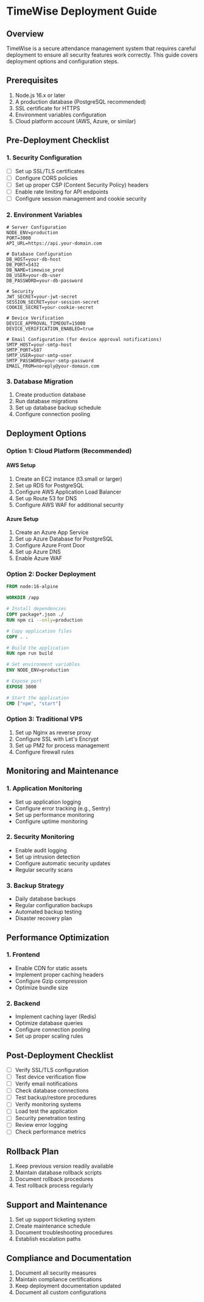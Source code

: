 # TimeWise Deployment Guide

## Overview
TimeWise is a secure attendance management system that requires careful deployment to ensure all security features work correctly. This guide covers deployment options and configuration steps.

## Prerequisites

1. Node.js 16.x or later
2. A production database (PostgreSQL recommended)
3. SSL certificate for HTTPS
4. Environment variables configuration
5. Cloud platform account (AWS, Azure, or similar)

## Pre-Deployment Checklist

### 1. Security Configuration
- [ ] Set up SSL/TLS certificates
- [ ] Configure CORS policies
- [ ] Set up proper CSP (Content Security Policy) headers
- [ ] Enable rate limiting for API endpoints
- [ ] Configure session management and cookie security

### 2. Environment Variables
```env
# Server Configuration
NODE_ENV=production
PORT=3000
API_URL=https://api.your-domain.com

# Database Configuration
DB_HOST=your-db-host
DB_PORT=5432
DB_NAME=timewise_prod
DB_USER=your-db-user
DB_PASSWORD=your-db-password

# Security
JWT_SECRET=your-jwt-secret
SESSION_SECRET=your-session-secret
COOKIE_SECRET=your-cookie-secret

# Device Verification
DEVICE_APPROVAL_TIMEOUT=15000
DEVICE_VERIFICATION_ENABLED=true

# Email Configuration (for device approval notifications)
SMTP_HOST=your-smtp-host
SMTP_PORT=587
SMTP_USER=your-smtp-user
SMTP_PASSWORD=your-smtp-password
EMAIL_FROM=noreply@your-domain.com
```

### 3. Database Migration
1. Create production database
2. Run database migrations
3. Set up database backup schedule
4. Configure connection pooling

## Deployment Options

### Option 1: Cloud Platform (Recommended)

#### AWS Setup
1. Create an EC2 instance (t3.small or larger)
2. Set up RDS for PostgreSQL
3. Configure AWS Application Load Balancer
4. Set up Route 53 for DNS
5. Configure AWS WAF for additional security

#### Azure Setup
1. Create an Azure App Service
2. Set up Azure Database for PostgreSQL
3. Configure Azure Front Door
4. Set up Azure DNS
5. Enable Azure WAF

### Option 2: Docker Deployment

```dockerfile
FROM node:16-alpine

WORKDIR /app

# Install dependencies
COPY package*.json ./
RUN npm ci --only=production

# Copy application files
COPY . .

# Build the application
RUN npm run build

# Set environment variables
ENV NODE_ENV=production

# Expose port
EXPOSE 3000

# Start the application
CMD ["npm", "start"]
```

### Option 3: Traditional VPS

1. Set up Nginx as reverse proxy
2. Configure SSL with Let's Encrypt
3. Set up PM2 for process management
4. Configure firewall rules

## Monitoring and Maintenance

### 1. Application Monitoring
- Set up application logging
- Configure error tracking (e.g., Sentry)
- Set up performance monitoring
- Configure uptime monitoring

### 2. Security Monitoring
- Enable audit logging
- Set up intrusion detection
- Configure automatic security updates
- Regular security scans

### 3. Backup Strategy
- Daily database backups
- Regular configuration backups
- Automated backup testing
- Disaster recovery plan

## Performance Optimization

### 1. Frontend
- Enable CDN for static assets
- Implement proper caching headers
- Configure Gzip compression
- Optimize bundle size

### 2. Backend
- Implement caching layer (Redis)
- Optimize database queries
- Configure connection pooling
- Set up proper scaling rules

## Post-Deployment Checklist

- [ ] Verify SSL/TLS configuration
- [ ] Test device verification flow
- [ ] Verify email notifications
- [ ] Check database connections
- [ ] Test backup/restore procedures
- [ ] Verify monitoring systems
- [ ] Load test the application
- [ ] Security penetration testing
- [ ] Review error logging
- [ ] Check performance metrics

## Rollback Plan

1. Keep previous version readily available
2. Maintain database rollback scripts
3. Document rollback procedures
4. Test rollback process regularly

## Support and Maintenance

1. Set up support ticketing system
2. Create maintenance schedule
3. Document troubleshooting procedures
4. Establish escalation paths

## Compliance and Documentation

1. Document all security measures
2. Maintain compliance certifications
3. Keep deployment documentation updated
4. Document all custom configurations
